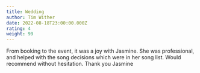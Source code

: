 ```yaml
---
title: Wedding
author: Tim Wither
date: 2022-08-18T23:00:00.000Z
rating: 4
weight: 99
---
```


From booking to the event, it was a joy with Jasmine. She was professional, and helped with the song decisions which were in her song list. Would recommend without hesitation. Thank you Jasmine 
